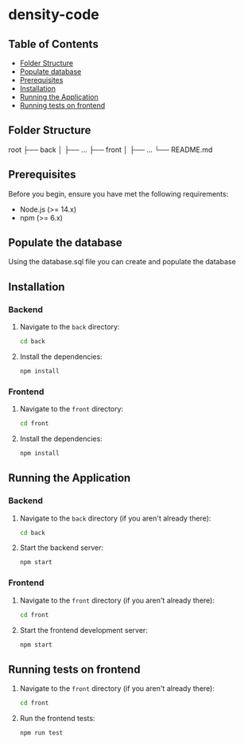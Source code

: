 # density-code

## Table of Contents
- [Folder Structure](#folder-structure)
- [Populate database](#populate-the-database)
- [Prerequisites](#prerequisites)
- [Installation](#installation)
- [Running the Application](#running-the-application)
- [Running tests on frontend](#running-tests-on-frontend)

## Folder Structure
root
├── back
│ ├── ...
├── front
│ ├── ...
└── README.md

## Prerequisites
Before you begin, ensure you have met the following requirements:
- Node.js (>= 14.x)
- npm (>= 6.x)

## Populate the database
Using the database.sql file you can create and populate the database

## Installation

### Backend
1. Navigate to the `back` directory:
    ```sh
    cd back
    ```
2. Install the dependencies:
    ```sh
    npm install
    ```

### Frontend
1. Navigate to the `front` directory:
    ```sh
    cd front
    ```
2. Install the dependencies:
    ```sh
    npm install
    ```

## Running the Application

### Backend
1. Navigate to the `back` directory (if you aren't already there):
    ```sh
    cd back
    ```
2. Start the backend server:
    ```sh
    npm start
    ```

### Frontend
1. Navigate to the `front` directory (if you aren't already there):
    ```sh
    cd front
    ```
2. Start the frontend development server:
    ```sh
    npm start
    ```

## Running tests on frontend
1. Navigate to the `front` directory (if you aren't already there):
    ```sh
    cd front
    ```
2. Run the frontend tests:
    ```sh
    npm run test
    ```
